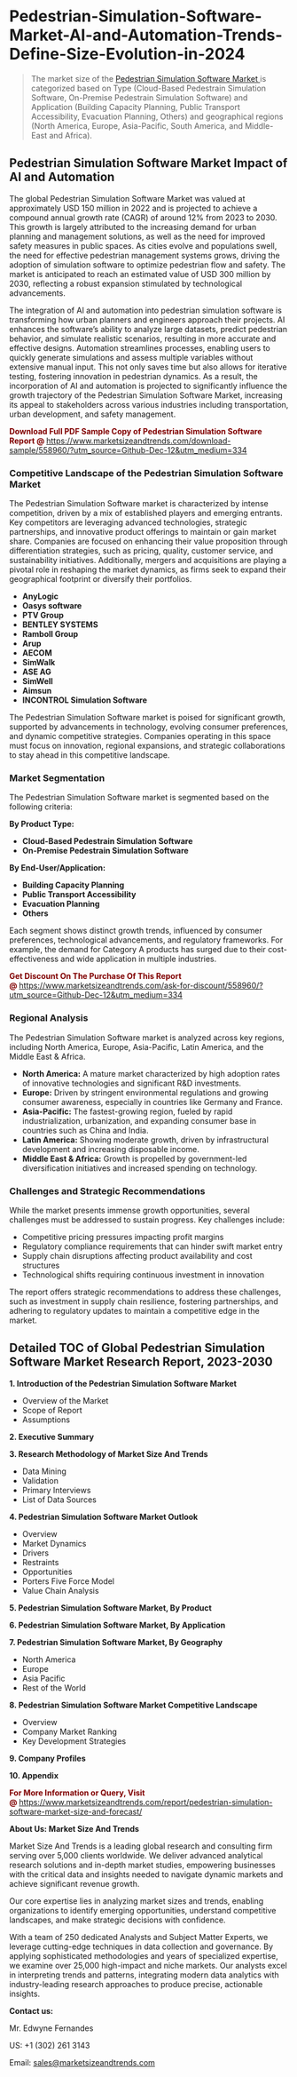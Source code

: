 <H1>Pedestrian-Simulation-Software-Market-AI-and-Automation-Trends-Define-Size-Evolution-in-2024</H1><blockquote><p>The market size of the <a href="https://www.marketsizeandtrends.com/download-sample/558960/?utm_source=Github-Dec-12&amp;utm_medium=334" target="_blank">Pedestrian Simulation Software Market </a>is categorized based on Type (Cloud-Based Pedestrain Simulation Software, On-Premise Pedestrain Simulation Software) and Application (Building Capacity Planning, Public Transport Accessibility, Evacuation Planning, Others) and geographical regions (North America, Europe, Asia-Pacific, South America, and Middle-East and Africa).</p></blockquote><p><h2>Pedestrian Simulation Software Market Impact of AI and Automation</h2><p>The global Pedestrian Simulation Software Market was valued at approximately USD 150 million in 2022 and is projected to achieve a compound annual growth rate (CAGR) of around 12% from 2023 to 2030. This growth is largely attributed to the increasing demand for urban planning and management solutions, as well as the need for improved safety measures in public spaces. As cities evolve and populations swell, the need for effective pedestrian management systems grows, driving the adoption of simulation software to optimize pedestrian flow and safety. The market is anticipated to reach an estimated value of USD 300 million by 2030, reflecting a robust expansion stimulated by technological advancements.</p><p>The integration of AI and automation into pedestrian simulation software is transforming how urban planners and engineers approach their projects. AI enhances the software’s ability to analyze large datasets, predict pedestrian behavior, and simulate realistic scenarios, resulting in more accurate and effective designs. Automation streamlines processes, enabling users to quickly generate simulations and assess multiple variables without extensive manual input. This not only saves time but also allows for iterative testing, fostering innovation in pedestrian dynamics. As a result, the incorporation of AI and automation is projected to significantly influence the growth trajectory of the Pedestrian Simulation Software Market, increasing its appeal to stakeholders across various industries including transportation, urban development, and safety management.</p></p><p><strong><span style="color: #800000;">Download Full PDF Sample Copy of Pedestrian Simulation Software Report @</span>&nbsp;</strong><a href="https://www.marketsizeandtrends.com/download-sample/558960/?utm_source=Github-Dec-12&amp;utm_medium=334">https://www.marketsizeandtrends.com/download-sample/558960/?utm_source=Github-Dec-12&amp;utm_medium=334</a></p><h3>Competitive Landscape of the Pedestrian Simulation Software Market</h3><p>The Pedestrian Simulation Software market is characterized by intense competition, driven by a mix of established players and emerging entrants. Key competitors are leveraging advanced technologies, strategic partnerships, and innovative product offerings to maintain or gain market share. Companies are focused on enhancing their value proposition through differentiation strategies, such as pricing, quality, customer service, and sustainability initiatives. Additionally, mergers and acquisitions are playing a pivotal role in reshaping the market dynamics, as firms seek to expand their geographical footprint or diversify their portfolios.</p><p><strong><p><ul><li>AnyLogic </li><li> Oasys software </li><li> PTV Group </li><li> BENTLEY SYSTEMS </li><li> Ramboll Group </li><li> Arup </li><li> AECOM </li><li> SimWalk </li><li> ASE AG </li><li> SimWell </li><li> Aimsun </li><li> INCONTROL Simulation Software</p></li></ul></p></strong></p><p>The Pedestrian Simulation Software market is poised for significant growth, supported by advancements in technology, evolving consumer preferences, and dynamic competitive strategies. Companies operating in this space must focus on innovation, regional expansions, and strategic collaborations to stay ahead in this competitive landscape.</p><h3>Market Segmentation</h3><p>The Pedestrian Simulation Software market is segmented based on the following criteria:</p><p><strong>By Product Type:</strong></p><p><strong><p><ul><li>Cloud-Based Pedestrain Simulation Software </li><li> On-Premise Pedestrain Simulation Software</p></li></ul></p></strong></p><p><strong>By End-User/Application:</strong></p><p><strong><p><ul><li>Building Capacity Planning </li><li> Public Transport Accessibility </li><li> Evacuation Planning </li><li> Others</p></li></ul></p></strong></p><p>Each segment shows distinct growth trends, influenced by consumer preferences, technological advancements, and regulatory frameworks. For example, the demand for Category A products has surged due to their cost-effectiveness and wide application in multiple industries.</p><p><strong><span style="color: #800000;">Get Discount On The Purchase Of This Report @&nbsp;</span></strong><a href="https://www.marketsizeandtrends.com/ask-for-discount/558960/?utm_source=Github-Dec-12&amp;utm_medium=334">https://www.marketsizeandtrends.com/ask-for-discount/558960/?utm_source=Github-Dec-12&amp;utm_medium=334</a></p><h3>Regional Analysis</h3><p>The Pedestrian Simulation Software market is analyzed across key regions, including North America, Europe, Asia-Pacific, Latin America, and the Middle East &amp; Africa.</p><ul><li><strong>North America:</strong> A mature market characterized by high adoption rates of innovative technologies and significant R&amp;D investments.</li><li><strong>Europe:</strong> Driven by stringent environmental regulations and growing consumer awareness, especially in countries like Germany and France.</li><li><strong>Asia-Pacific:</strong> The fastest-growing region, fueled by rapid industrialization, urbanization, and expanding consumer base in countries such as China and India.</li><li><strong>Latin America:</strong> Showing moderate growth, driven by infrastructural development and increasing disposable income.</li><li><strong>Middle East &amp; Africa:</strong> Growth is propelled by government-led diversification initiatives and increased spending on technology.</li></ul><h3>Challenges and Strategic Recommendations</h3><p>While the market presents immense growth opportunities, several challenges must be addressed to sustain progress. Key challenges include:</p><ul><li>Competitive pricing pressures impacting profit margins</li><li>Regulatory compliance requirements that can hinder swift market entry</li><li>Supply chain disruptions affecting product availability and cost structures</li><li>Technological shifts requiring continuous investment in innovation</li></ul><p>The report offers strategic recommendations to address these challenges, such as investment in supply chain resilience, fostering partnerships, and adhering to regulatory updates to maintain a competitive edge in the market.</p><h2>Detailed TOC of Global Pedestrian Simulation Software Market Research Report, 2023-2030</h2><p><strong>1. Introduction of the Pedestrian Simulation Software Market</strong></p><ul><li>Overview of the Market</li><li>Scope of Report</li><li>Assumptions&nbsp;</li></ul><p><strong>2. Executive Summary</strong></p><p><strong>3. Research Methodology of <strong>Market Size And Trends</strong></strong></p><ul><li>Data Mining</li><li>Validation</li><li>Primary Interviews</li><li>List of Data Sources&nbsp;</li></ul><p><strong>4. Pedestrian Simulation Software Market Outlook</strong></p><ul><li>Overview</li><li>Market Dynamics</li><li>Drivers</li><li>Restraints</li><li>Opportunities</li><li>Porters Five Force Model</li><li>Value Chain Analysis&nbsp;</li></ul><p><strong>5. Pedestrian Simulation Software Market, By Product</strong></p><p><strong>6. Pedestrian Simulation Software Market, By Application</strong></p><p><strong>7. Pedestrian Simulation Software Market, By Geography</strong></p><ul><li>North America</li><li>Europe</li><li>Asia Pacific</li><li>Rest of the World&nbsp;</li></ul><p><strong>8. Pedestrian Simulation Software Market Competitive Landscape</strong></p><ul><li>Overview</li><li>Company Market Ranking</li><li>Key Development Strategies&nbsp;</li></ul><p><strong>9. Company Profiles</strong></p><p><strong>10. Appendix</strong></p><p><strong><span style="color: #800000;">For More Information or Query, Visit @&nbsp;</span></strong><a href="https://www.marketsizeandtrends.com/report/pedestrian-simulation-software-market-size-and-forecast/">https://www.marketsizeandtrends.com/report/pedestrian-simulation-software-market-size-and-forecast/</a></p><p></p><p><strong>About Us:&nbsp;Market Size And Trends</strong></p><p>Market Size And Trends&nbsp;is a leading global research and consulting firm serving over 5,000 clients worldwide. We deliver advanced analytical research solutions and in-depth market studies, empowering businesses with the critical data and insights needed to navigate dynamic markets and achieve significant revenue growth.</p><p>Our core expertise lies in analyzing market sizes and trends, enabling organizations to identify emerging opportunities, understand competitive landscapes, and make strategic decisions with confidence.</p><p>With a team of 250 dedicated Analysts and Subject Matter Experts, we leverage cutting-edge techniques in data collection and governance. By applying sophisticated methodologies and years of specialized expertise, we examine over 25,000 high-impact and niche markets. Our analysts excel in interpreting trends and patterns, integrating modern data analytics with industry-leading research approaches to produce precise, actionable insights.</p><p><strong>Contact us:</strong></p><p>Mr. Edwyne Fernandes</p><p>US: +1 (302) 261 3143</p><p>Email: <a href="mailto:sales@marketsizeandtrends.com">sales@marketsizeandtrends.com</a>&nbsp;</p>
